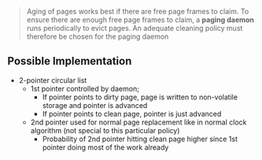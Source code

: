> Aging of pages works best if there are free page frames to claim. To ensure there are enough free page frames to claim, a **paging daemon** runs periodically to evict pages. An adequate cleaning policy must therefore be chosen for the paging daemon

## Possible Implementation
- 2-pointer circular list
	- 1st pointer controlled by daemon; 
		- If pointer points to dirty page, page is written to non-volatile storage and pointer is advanced
		- If pointer points to clean page, pointer is just advanced
	- 2nd pointer used for normal page replacement like in normal clock algorithm (not special to this particular policy)
		- Probability of 2nd pointer hitting clean page higher since 1st pointer doing most of the work already